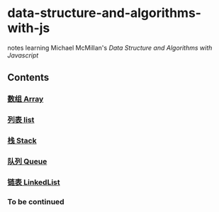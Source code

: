 # data-structure-and-algorithms-with-js

notes learning Michael McMillan's *Data Structure and Algorithms with Javascript*

## Contents

### [数组 Array](./src/ch2-Array.md)

### [列表 list](./src/ch3-List.md)

### [栈 Stack](./src/ch4-Stack.md)

### [队列 Queue](./src/ch5-Queue.md)

### [链表 LinkedList](./src/ch6-LinkedList.md)

### To be continued